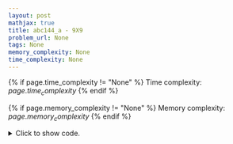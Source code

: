 ```yaml
---
layout: post
mathjax: true
title: abc144_a - 9X9
problem_url: None
tags: None
memory_complexity: None
time_complexity: None
---
```




{% if page.time_complexity != "None" %}
Time complexity: ${{ page.time_complexity }}$
{% endif %}

{% if page.memory_complexity != "None" %}
Memory complexity: ${{ page.memory_complexity }}$
{% endif %}

<details>
<summary>
<p style="display:inline">Click to show code.</p>
</summary>
```cpp
{% raw %}
using namespace std;
inline bool in_range(int x) { return 1 <= x and x <= 9; }
int main(void)
{
    int a, b;
    cin >> a >> b;
    if (in_range(a) and in_range(b))
    {
        cout << a * b << endl;
    }
    else
        cout << -1 << endl;
    return 0;
}

{% endraw %}
```
</details>

